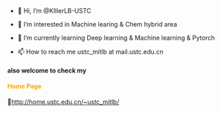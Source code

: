 - 👋 Hi, I’m @KIllerLB-USTC
- 👀 I’m interested in Machine learing & Chem hybrid area
- 🌱 I’m currently learning Deep learning & Machine learning & Pytorch

- 📫 How to reach me ustc_mitlb at mail.ustc.edu.cn

#### also welcome to check my <h4 style= " color:orange;">Home Page</h4>

🔆http://home.ustc.edu.cn/~ustc_mitlb/

<!---
KIllerLB-USTC/KIllerLB-USTC is a ✨ special ✨ repository because its `README.md` (this file) appears on your GitHub profile.
You can click the Preview link to take a look at your changes.
--->
